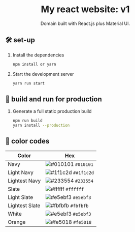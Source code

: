 
<h1 align="center">
  My react website: v1
</h1>
<p align="center">
  Domain <a href="" target="_blank"></a> built with React.js plus Material UI.
</p>


## 🛠 set-up

1. Install the dependencies

   ```sh
   npm install or yarn
   ```

2. Start the development server

   ```sh
   yarn run start
   ```

## 🚀 build and run for production

1. Generate a full static production build

   ```sh
   npm run build   
   yarn install --production
   ```


## 🎨 color codes

| Color          | Hex                                                                |
| -------------- | ------------------------------------------------------------------ |
| Navy           | ![#010101](https://via.placeholder.com/10/0a192f?text=+) `#010101` |
| Light Navy     | ![#1f1c2d](https://via.placeholder.com/10/0a192f?text=+) `##1f1c2d`|
| Lightest Navy  | ![#233554](https://via.placeholder.com/10/303C55?text=+) `#233554` |
| Slate          | ![#ffffff](https://via.placeholder.com/10/8892b0?text=+) `#ffffff` |
| Light Slate    | ![#e5ebf3](https://via.placeholder.com/10/a8b2d1?text=+) `#e5ebf3` |
| Lightest Slate | ![#fbfbfb](https://via.placeholder.com/10/ccd6f6?text=+) `#fbfbfb` |
| White          | ![#e5ebf3](https://via.placeholder.com/10/e6f1ff?text=+) `#e5ebf3` |
| Orange         | ![#fe5018](https://via.placeholder.com/10/64ffda?text=+) `#fe5018` |
